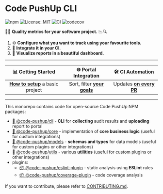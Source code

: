 # Code PushUp CLI

[![npm](https://img.shields.io/npm/v/%40code-pushup%2Fcli.svg)](https://www.npmjs.com/package/%40code-pushup%2Fcli)
[![License: MIT](https://img.shields.io/badge/License-MIT-yellow.svg)](https://opensource.org/licenses/MIT)
[![CI](https://github.com/code-pushup/cli/actions/workflows/ci.yml/badge.svg?branch=main)](https://github.com/code-pushup/cli/actions/workflows/ci.yml?query=branch%3Amain)
[![codecov](https://codecov.io/gh/code-pushup/cli/branch/main/graph/badge.svg?token=Y7V489JZ4A)](https://codecov.io/gh/code-pushup/cli)

🔎🔬 **Quality metrics for your software project.** 📉🔍

1. ⚙️ **Configure what you want to track using your favourite tools.**
2. 🤖 **Integrate it in your CI.**
3. 🌈 **Visualize reports in a beautiful dashboard.**

---

|                              📊 Getting Started                              |                           🌐 Portal Integration                            |                          🛠️ CI Automation                          |
| :--------------------------------------------------------------------------: | :------------------------------------------------------------------------: | :----------------------------------------------------------------: |
| **[How to setup](./packages/cli/README.md#getting-started)** a basic project | Sort, filter **[your goals](./packages/cli/README.md#portal-integration)** | Updates **[on every PR](./packages/cli/README.md#-ci-automation)** |

---

This monorepo contains code for open-source Code PushUp NPM packages:

- [🧩 @code-pushup/cli](./packages/cli#readme) - **CLI** for **collecting** audit results and **uploading** report to portal
- [🧩 @code-pushup/core](./packages/core#readme) - implementation of **core business logic** (useful for custom integrations)
- [🧩 @code-pushup/models](./packages/models#readme) - **schemas and types** for data models (useful for custom plugins or other integrations)
- [🧩 @code-pushup/utils](./packages/utils#readme) - various **utilities** (useful for custom plugins or other integrations)
- plugins:
  - [📦 @code-pushup/eslint-plugin](./packages/plugin-eslint#readme) - static analysis using **ESLint** rules
  - [📦 @code-pushup/coverage-plugin](./packages/plugin-coverage#readme) - code coverage analysis

If you want to contribute, please refer to [CONTRIBUTING.md](./CONTRIBUTING.md).
